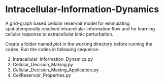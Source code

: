 # Intracellular-Information-Dynamics
A grid-graph based cellular reservoir model for emmulating spatiotemporally resolved intracellular information flow and for learning cellular response to extracellular ionic perturbation.

Create a folder named _plot_ in the working directory before running the codes. Run the codes in following sequence:
1. Intracellular_Information_Dynamics.py
2. Cellular_Decision_Making.py
3. Cellular_Decision_Making_Application.py
4. CellReservoir_Properties.py

